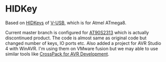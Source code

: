 HIDKey
======

Based on [HIDKeys](http://www.obdev.at/products/vusb/hidkeys.html) of [V-USB](http://www.obdev.at/products/vusb/index.html),
which is for Atmel ATmega8.

Current master branch is configured for [AT90S2313](http://www.atmel.com/dyn/products/product_card.asp?part_id=1993) which is actually discontinued product.
The code is almost same as original code but changed number of keys, IO ports etc.
Also added a project for AVR Studio 4 with WinAVR.
I'm using them on VMware fusion but we may able to use similar tools like [CrossPack for AVR Development](http://www.obdev.at/products/crosspack/index.html).
